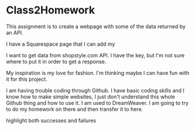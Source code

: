 # Class2Homework
This assignment is to create a webpage with some of the data returned by an API.

I have a Squarespace page that I can add my

I want to get data from shopstyle.com API. I have the key, but I'm not sure where to put it in order to get a response.

My inspiration is my love for fashion. I'm thinking maybe I can have fun with it for this project.

I am having trouble coding through Github. I have basic coding skills and I know how to make simple websites, I just don't understand this whole Github thing and how to use it. I am used to DreamWeaver. I am going to try to do my homework on there and then transfer it to here.

highlight both successes and failures
